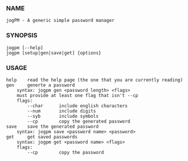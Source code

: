 ### NAME
	jogPM - A generic simple password manager

### SYNOPSIS
	jogpm [--help]
	jogpm [setup|gen|save|get] {options}

### USAGE
	help    read the help page (the one that you are currently reading)
	gen     generte a password
		syntax: jogpm gen <password length> <flags>
		must provide at least one flag that isn't --cp
		flags:
			--char      include english characters
			--num       include digits
			--syb       include symbols
			--cp        copy the generated password
	save    save the generated password
		syntax: jogpm save <password name> <password>
	get     get saved passwords
		syntax: jogpm get <password name> <flags>
		flags:
			--cp        copy the password

